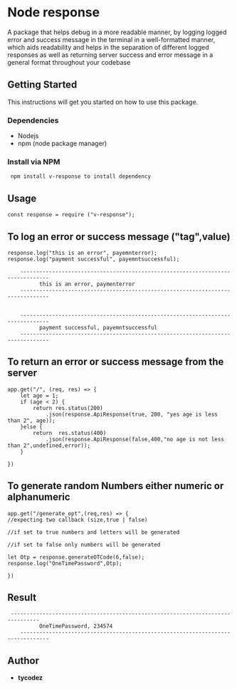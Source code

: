 
# Node response

A package that helps debug in a more readable manner, by logging logged error and success message in the terminal in a well-formatted manner, which aids readability and helps in the separation of different logged responses as well as returning server success and error message in a general format throughout your codebase

## Getting Started

This instructions will get you started on how to use this package.

### Dependencies
* Nodejs
* npm (node package manager)


### Install via NPM
```
 npm install v-response to install dependency
```

## Usage
```
const response = require ("v-response");

```
## To log an error or success message ("tag",value)
```
response.log("this is an error", payemnterror);
response.log("payment successful", payemntsuccessful);

    -------------------------------------------------------------------------------
          this is an error, paymenterror
    -------------------------------------------------------------------------------
    
    
    -------------------------------------------------------------------------------
          payment successful, payemntsuccessful
    -------------------------------------------------------------------------------

```


## To return  an error or success message from the server
```
app.get("/", (req, res) => {
    let age = 1;
    if (age < 2) {
        return res.status(200)
            .json(response.ApiResponse(true, 200, "yes age is less than 2", age));
    }else {
        return  res.status(400)
            .json(response.ApiResponse(false,400,"no age is not less than 2",undefined,error));
    }

})
```


## To generate random Numbers either numeric or alphanumeric

```
app.get("/generate_opt",(req,res) => {
//expecting two callback (size,true | false)

//if set to true numbers and letters will be generated

//if set to false only numbers will be generated 

let Otp = response.generateOTCode(6,false);
response.log("OneTimePassword",Otp);

})
```
## Result
```
 -------------------------------------------------------------------------------
          OneTimePassword, 234574
    -------------------------------------------------------------------------------
```
   

## Author

* **tycodez** 


